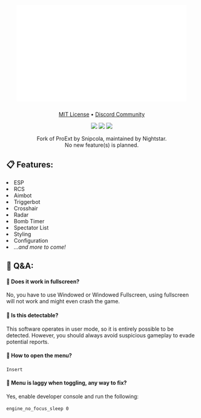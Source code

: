 <!--
Copyright (c) 2023 Snipcola - Nightstar <nightstar6@protonmail.com>
SPDX-License-Identifier: MIT
-->

<h1 align="center">
    <img src="./assets/banner.png" width="450"/>
</h1>

<p align="center">
    <a href="https://raw.githubusercontent.com/snipcola/ProExt/main/LICENSE" target="_blank">MIT License</a>
    •
    <a href="https://discord.gg/8t2vNHMJW6" target="_blank">Discord Community</a>
</p>

<div align="center">
    <img src="https://img.shields.io/github/license/snipcola/proext?style=for-the-badge&logo=github&color=3380F5"/>
    <img src="https://img.shields.io/github/actions/workflow/status/snipcola/proext/build-deploy.yml?style=for-the-badge&logo=github&color=3380F5"/>
    <img src="https://img.shields.io/github/commit-activity/t/snipcola/proext?style=for-the-badge&logo=github&color=3380F5"/>
</div>

<p align="center">
    Fork of ProExt by Snipcola, maintained by Nightstar.<br/>
    No new feature(s) is planned. 
</p>


<h2>📋 Features:</h2>
<li>ESP</li>
<li>RCS</li>
<li>Aimbot</li>
<li>Triggerbot</li>
<li>Crosshair</li>
<li>Radar</li>
<li>Bomb Timer</li>
<li>Spectator List</li>
<li>Styling</li>
<li>Configuration</li>
<li><i>...and more to come!</i></li>

<h2>💬 Q&A:</h2>
<h4><b>🤔  Does it work in fullscreen?</b></h4>
<p>No, you have to use Windowed or Windowed Fullscreen, using fullscreen will not work and might even crash the game.</p>

<h4><b>🤔  Is this detectable?</b></h4>
<p>This software operates in user mode, so it is entirely possible to be detected. However, you should always avoid suspicious gameplay to evade potential reports.</p>

<h4><b>🤔  How to open the menu?</b></h4>
<code>Insert</code>

<h4><b>🤔  Menu is laggy when toggling, any way to fix?</b></h4>
<p>Yes, enable developer console and run the following:</p>

<code>engine_no_focus_sleep 0</code>